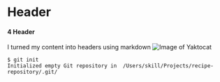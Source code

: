 # Header
#### 4 Header

I turned my content into headers using markdown
![Image of Yaktocat](https://octodex.github.com/images/yaktocat.png)

```
$ git init
Initialized empty Git repository in  /Users/skill/Projects/recipe-repository/.git/
```


